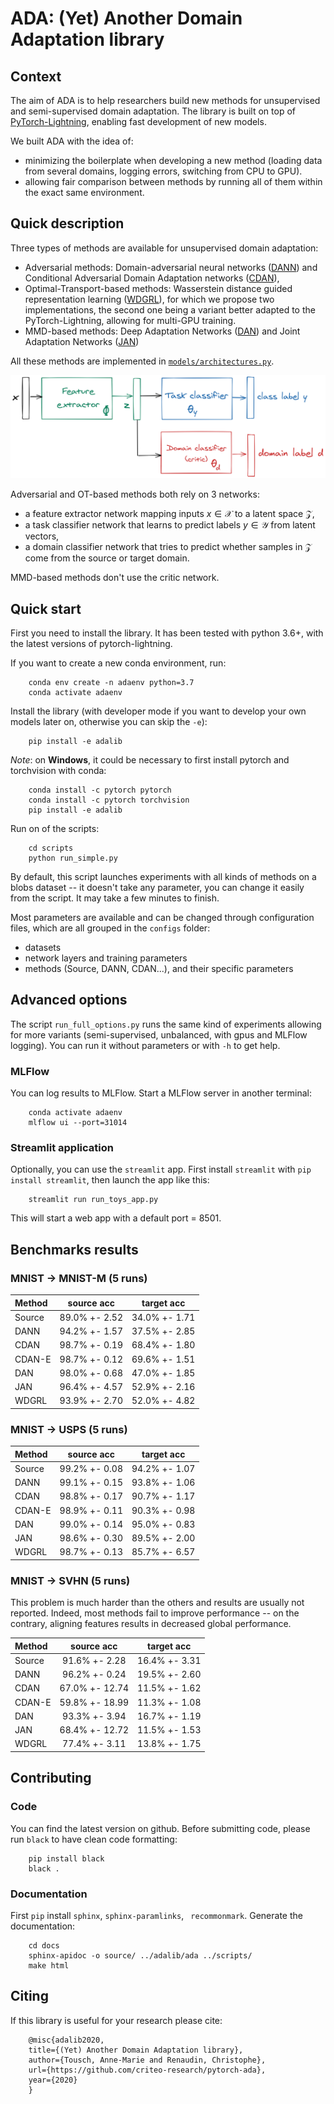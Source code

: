 # ADA: (Yet) Another Domain Adaptation library

## Context

The aim of ADA is to help researchers build new methods for unsupervised and semi-supervised domain adaptation. The library is built on top of [PyTorch-Lightning](https://pytorch-lightning.readthedocs.io/en/latest/new-project.html), enabling fast development of new models.

We built ADA with the idea of:

- minimizing the boilerplate when developing a new method (loading data from several domains, logging errors, switching from CPU to GPU).
- allowing fair comparison between methods by running all of them within the exact same environment.

## Quick description

Three types of methods are available for unsupervised domain adaptation:

- Adversarial methods: Domain-adversarial neural networks ([DANN](https://arxiv.org/abs/1505.07818)) and Conditional Adversarial Domain Adaptation networks ([CDAN](https://papers.nips.cc/paper/7436-conditional-adversarial-domain-adaptation.pdf)),
- Optimal-Transport-based methods: Wasserstein distance guided representation learning ([WDGRL](https://arxiv.org/pdf/1707.01217.pdf)), for which we propose two implementations, the second one being a variant better adapted to the PyTorch-Lightning, allowing for multi-GPU training.
- MMD-based methods: Deep Adaptation Networks ([DAN](http://proceedings.mlr.press/v37/long15.pdf)) and Joint Adaptation Networks ([JAN](https://arxiv.org/pdf/1605.06636.pdf))


All these methods are implemented in [`models/architectures.py`](adalib/ada/models/architectures.py).

![The 3-block architecture for domain adaptation](docs/images/ada_blocks.png)

Adversarial and OT-based methods both rely on 3 networks:

  - a feature extractor network mapping inputs $x\in\mathcal{X}$ to a latent space $\mathcal{Z}$,
  - a task classifier network that learns to predict labels $y \in \mathcal{Y}$ from latent vectors,
  - a domain classifier network that tries to predict whether samples in $\mathcal{Z}$ come from the source or target domain.

MMD-based methods don't use the critic network.

## Quick start

First you need to install the library. It has been tested with python 3.6+, with the latest versions of pytorch-lightning.

If you want to create a new conda environment, run:
    
```
    conda env create -n adaenv python=3.7
    conda activate adaenv
```

Install the library (with developer mode if you want to develop your own models later on, otherwise you can skip the `-e`):
```
    pip install -e adalib
```

_Note_: on **Windows**, it could be necessary to first install pytorch and torchvision with conda:
```
    conda install -c pytorch pytorch
    conda install -c pytorch torchvision
    pip install -e adalib
```

Run on of the scripts:
```
    cd scripts
    python run_simple.py
```

By default, this script launches experiments with all kinds of methods on a blobs dataset -- it doesn't take any parameter, you can change it easily from the script.
It may take a few minutes to finish.

Most parameters are available and can be changed through configuration files, which are all grouped in the `configs` folder:
- datasets
- network layers and training parameters
- methods (Source, DANN, CDAN...), and their specific parameters


## Advanced options

The script `run_full_options.py` runs the same kind of experiments allowing for more variants (semi-supervised, unbalanced, with gpus and MLFlow logging). You can run it without parameters or with `-h` to get help.

### MLFlow

You can log results to MLFlow.
Start a MLFlow server in another terminal:
```
    conda activate adaenv
    mlflow ui --port=31014
```

### Streamlit application

Optionally, you can use the `streamlit` app. First install `streamlit` with `pip install streamlit`, then launch the app like this:

```
    streamlit run run_toys_app.py
```
This will start a web app with a default port = 8501.


## Benchmarks results

### MNIST -> MNIST-M (5 runs)

|Method|source acc|target acc|
|:----|:---:|:---:|
|Source|89.0% +- 2.52|34.0% +- 1.71|
|DANN|94.2% +- 1.57|37.5% +- 2.85|
|CDAN|98.7% +- 0.19|68.4% +- 1.80|
|CDAN-E|98.7% +- 0.12|69.6% +- 1.51|
|DAN|98.0% +- 0.68|47.0% +- 1.85|
|JAN|96.4% +- 4.57|52.9% +- 2.16|
|WDGRL|93.9% +- 2.70|52.0% +- 4.82|

### MNIST -> USPS (5 runs)

|Method|source acc|target acc|
|:----|:---:|:---:|
|Source|99.2% +- 0.08|94.2% +- 1.07|
|DANN|99.1% +- 0.15|93.8% +- 1.06|
|CDAN|98.8% +- 0.17|90.7% +- 1.17|
|CDAN-E|98.9% +- 0.11|90.3% +- 0.98|
|DAN|99.0% +- 0.14|95.0% +- 0.83|
|JAN|98.6% +- 0.30|89.5% +- 2.00|
|WDGRL|98.7% +- 0.13|85.7% +- 6.57|

### MNIST -> SVHN (5 runs)

This problem is much harder than the others and results are usually not reported. Indeed, most methods fail to improve performance -- on the contrary, aligning features results in decreased global performance.

|Method|source acc|target acc|
|:----|:---:|:---:|
|Source|91.6% +- 2.28|16.4% +- 3.31|
|DANN|96.2% +- 0.24|19.5% +- 2.60|
|CDAN|67.0% +- 12.74|11.5% +- 1.62|
|CDAN-E|59.8% +- 18.99|11.3% +- 1.08|
|DAN|93.3% +- 3.94|16.7% +- 1.19|
|JAN|68.4% +- 12.72|11.5% +- 1.53|
|WDGRL|77.4% +- 3.11|13.8% +- 1.75|

## Contributing

### Code

You can find the latest version on github. Before submitting code, please run `black` to have clean code formatting:

```
    pip install black
    black .
```

### Documentation

First `pip` install `sphinx`,  `sphinx-paramlinks`, ` recommonmark`.
Generate the documentation:

```
    cd docs
    sphinx-apidoc -o source/ ../adalib/ada ../scripts/
    make html
```

## Citing

If this library is useful for your research please cite:

```
    @misc{adalib2020,
    title={(Yet) Another Domain Adaptation library},
    author={Tousch, Anne-Marie and Renaudin, Christophe},
    url={https://github.com/criteo-research/pytorch-ada},
    year={2020}
    }
```

